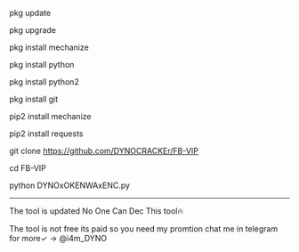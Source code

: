 pkg update

pkg upgrade

pkg install mechanize

pkg install python

pkg install python2 

pkg install git

pip2 install mechanize

pip2 install requests

git clone https://github.com/DYNOCRACKEr/FB-VIP

cd FB-VIP

python DYNOxOKENWAxENC.py

-------------------------------
The tool is updated No One Can Dec This tool🔥

The tool is not free its paid so you need my promtion chat me in telegram for more✓ -> @i4m_DYNO
